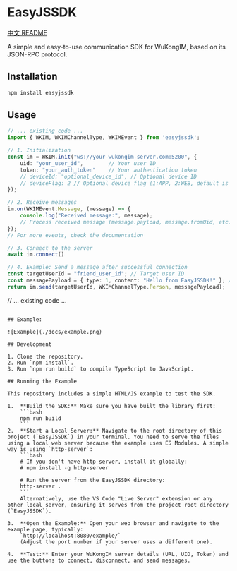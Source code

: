 # EasyJSSDK

[中文 README](README_zh.md)

A simple and easy-to-use communication SDK for WuKongIM, based on its JSON-RPC protocol.

## Installation

```bash
npm install easyjssdk
```

## Usage

```typescript
// ... existing code ...
import { WKIM, WKIMChannelType, WKIMEvent } from 'easyjssdk';

// 1. Initialization
const im = WKIM.init("ws://your-wukongim-server.com:5200", {
    uid: "your_user_id",        // Your user ID
    token: "your_auth_token"    // Your authentication token
    // deviceId: "optional_device_id", // Optional device ID
    // deviceFlag: 2 // Optional device flag (1:APP, 2:WEB, default is 2)
});

// 2. Receive messages
im.on(WKIMEvent.Message, (message) => {
    console.log("Received message:", message);
    // Process received message (message.payload, message.fromUid, etc.)
});
// For more events, check the documentation

// 3. Connect to the server
await im.connect()

// 4. Example: Send a message after successful connection
const targetUserId = "friend_user_id"; // Target user ID
const messagePayload = { type: 1, content: "Hello from EasyJSSDK!" }; // Your custom message payload
return im.send(targetUserId, WKIMChannelType.Person, messagePayload);
```
// ... existing code ...

```

## Example:

![Example](./docs/example.png)

## Development

1. Clone the repository.
2. Run `npm install`.
3. Run `npm run build` to compile TypeScript to JavaScript.

## Running the Example

This repository includes a simple HTML/JS example to test the SDK.

1.  **Build the SDK:** Make sure you have built the library first:
    ```bash
    npm run build
    ```
2.  **Start a Local Server:** Navigate to the root directory of this project (`EasyJSSDK`) in your terminal. You need to serve the files using a local web server because the example uses ES Modules. A simple way is using `http-server`:
    ```bash
    # If you don't have http-server, install it globally:
    # npm install -g http-server

    # Run the server from the EasyJSSDK directory:
    http-server .
    ```
    Alternatively, use the VS Code "Live Server" extension or any other local server, ensuring it serves from the project root directory (`EasyJSSDK`).

3.  **Open the Example:** Open your web browser and navigate to the example page, typically:
    `http://localhost:8080/example/`
    (Adjust the port number if your server uses a different one).

4.  **Test:** Enter your WuKongIM server details (URL, UID, Token) and use the buttons to connect, disconnect, and send messages. 


